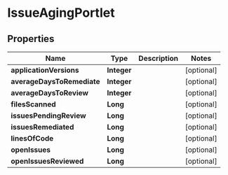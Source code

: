 
# IssueAgingPortlet

## Properties
Name | Type | Description | Notes
------------ | ------------- | ------------- | -------------
**applicationVersions** | **Integer** |  |  [optional]
**averageDaysToRemediate** | **Integer** |  |  [optional]
**averageDaysToReview** | **Integer** |  |  [optional]
**filesScanned** | **Long** |  |  [optional]
**issuesPendingReview** | **Long** |  |  [optional]
**issuesRemediated** | **Long** |  |  [optional]
**linesOfCode** | **Long** |  |  [optional]
**openIssues** | **Long** |  |  [optional]
**openIssuesReviewed** | **Long** |  |  [optional]




